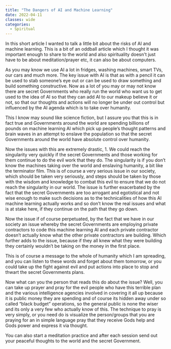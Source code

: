 ```yaml
---
title: "The Dangers of AI and Machine Learning"
date: 2022-04-11
classes: wide
categories:
  - Spiritual
---
```


In this short article I wanted to talk a little bit about the risks of AI and machine learning. This is a bit of an oddball article which I thought it was important enough to share to the world and also spirituality doesn't just have to be about meditation/prayer etc, it can also be about computers.

As you may know we use AI a lot in fridges, washing machines, smart TVs, our cars and much more. The key issue with AI is that as with a pencil it can be used to stab someone’s eye out or can be used to draw something and build something constructive. Now as a lot of you may or may not know there are secret Governments who really run the world who want us to get used to the idea of AI so that they can add AI to our makeup believe it or not, so that our thoughts and actions will no longer be under out control but influenced by the AI agenda which is to take over humanity.

This I know may sound like science fiction, but I assure you that this is in fact true and Governments around the world are spending billions of pounds on machine learning AI which pick up people’s thought patterns and brain waves in an attempt to enslave the population so that the secret Governments around the world have absolute control over humanity.

Now the issues with this are extremely drastic, 1. We could reach the singularity very quickly if the secret Governments and those working for them continue to do the evil work that they do. The singularity is if you don’t know the machines taking over the world and enslaving humanity, a bit like the terminator film. This is of course a very serious issue in our society, which should be taken very seriously, and steps should be taken by those with the wisdom and knowledge to combat this evil to ensure that we do not reach the singularity in our world. The issue is further exacerbated by the fact that the secret Governments are too arrogant and egotistical and not wise enough to make such decisions as to the technicalities of how this AI machine learning actually works and so don’t know the real issues and what is at stake here, if they continue on the path that they go down.

Now the issue if of course perpetuated, by the fact that we have in our society an issue whereby the secret Governments are employing private contractors to code this machine learning AI and each private contractor doesn’t actually know what the other private contractors are building. Which further adds to the issue, because if they all knew what they were building they certainly wouldn’t be taking on the money in the first place.

This is of course a message to the whole of humanity which I am spreading, and you can listen to these words and forget about them tomorrow, or you could take up the fight against evil and put actions into place to stop and thwart the secret Governments plans.

Now what can you the person that reads this do about the issue? Well, you can take up prayer and pray for the evil people who have this terrible plan and the various intelligence agencies involved in covering it all up because it is public money they are spending and of course its hidden away under so called “black budget” operations, so the general public is none the wiser and its only a very few who actually know of this. The technique to pray is very simply, or you need do is visualize the person/groups that you are praying for an in simple language pray that they receive Gods help and Gods power and express it via thought.

You can also start a meditation practice and after each session send out your peaceful thoughts to the world and the secret Government. 





